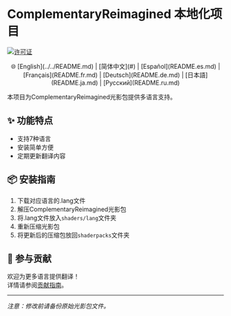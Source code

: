 # ComplementaryReimagined 本地化项目

[![许可证](https://img.shields.io/badge/License-MIT-blue.svg)](../../LICENSE)

<p align="center">
🌐 [English](../../README.md) | [简体中文](#) | [Español](README.es.md) | [Français](README.fr.md) | [Deutsch](README.de.md) | [日本語](README.ja.md) | [Русский](README.ru.md)
</p>

本项目为ComplementaryReimagined光影包提供多语言支持。

## ✨ 功能特点
- 支持7种语言
- 安装简单方便
- 定期更新翻译内容

## 📦 安装指南
1. 下载对应语言的.lang文件
2. 解压ComplementaryReimagined光影包
3. 将.lang文件放入`shaders/lang`文件夹
4. 重新压缩光影包
5. 将更新后的压缩包放回`shaderpacks`文件夹

## 🤝 参与贡献
欢迎为更多语言提供翻译！  
详情请参阅[贡献指南](CONTRIBUTING.zh.md)。

---

*注意：修改前请备份原始光影包文件。*
